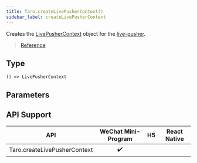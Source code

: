 ```yaml
---
title: Taro.createLivePusherContext()
sidebar_label: createLivePusherContext
---
```


Creates the [LivePusherContext](./LivePusherContext.md) object for the [live-pusher](https://developers.weixin.qq.com/miniprogram/en/dev/component/live-pusher.html).

> [Reference](https://developers.weixin.qq.com/miniprogram/en/dev/api/media/live/wx.createLivePusherContext.html)

## Type

```tsx
() => LivePusherContext
```

## Parameters

## API Support

| API | WeChat Mini-Program | H5 | React Native |
| :---: | :---: | :---: | :---: |
| Taro.createLivePusherContext | ✔️ |  |  |

